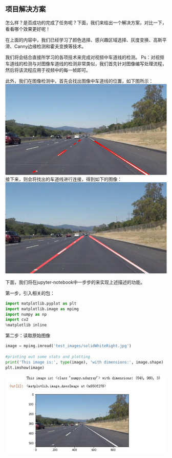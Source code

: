 ## 项目解决方案

怎么样？是否成功的完成了任务呢？下面，我们来给出一个解决方案，对比一下，看看哪个效果更好呢！

在上面的内容中，我们已经学习了颜色选择、感兴趣区域选择、灰度变换、高斯平滑、Canny边缘检测和霍夫变换等技术。

我们将会结合直接所学习的各项技术来完成对视频中车道线的检测。
Ps：对视频车道线的检测与对图像车道线的检测非常类似，我们首先针对图像编写处理流程，然后将该流程应用于视频中的每一帧即可。

此外，我们在图像检测中，首先会找出图像中车道线的位置，如下图所示：
![车道线位置](/assets/26.jpg)
接下来，则会将找出的车道线进行连接，得到如下的图像：
![车道线连线](/assets/27.jpg)

下面，我们将在jupyter-notebook中一步步的来实现上述描述的功能。

第一步，引入相关的包：
```python
import matplotlib.pyplot as plt
import matplotlib.image as mpimg
import numpy as np
import cv2
%matplotlib inline
```

第二步：读取原始图像
```python
image = mpimg.imread('test_images/solidWhiteRight.jpg')

#printing out some stats and plotting
print('This image is:', type(image), 'with dimensions:', image.shape)
plt.imshow(image)
```
![read_img](/assets/28.jpg)






